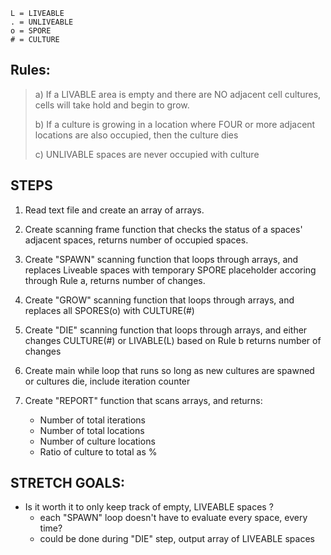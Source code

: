     L = LIVEABLE
    . = UNLIVEABLE
    o = SPORE
    # = CULTURE

## Rules:
> a) If a LIVABLE area is empty and there are NO adjacent cell cultures, cells will take hold and begin to grow.
>
> b) If a culture is growing in a location where FOUR or more adjacent
locations are also occupied, then the culture dies
>
> c) UNLIVABLE spaces are never occupied with culture

## STEPS
1. Read text file and create an array of arrays.

1. Create scanning frame function that checks the status of a spaces' adjacent spaces, returns number of occupied spaces.

1. Create "SPAWN" scanning function that loops through arrays, and replaces Liveable spaces with temporary SPORE placeholder accoring through Rule a, returns number of changes.

1. Create "GROW" scanning function that loops through arrays, and replaces all SPORES(o) with CULTURE(#)

1. Create "DIE" scanning function that loops through arrays, and either changes CULTURE(#) or LIVABLE(L) based on Rule b returns number of changes

1. Create main while loop that runs so long as new cultures are spawned or cultures die, include iteration counter

1. Create "REPORT" function that scans arrays, and returns:
    - Number of total iterations
    - Number of total locations
    - Number of culture locations
    - Ratio of culture to total as %

## STRETCH GOALS:
- Is it worth it to only keep track of empty, LIVEABLE spaces ? 
    - each "SPAWN" loop doesn't have to evaluate every space, every time?
    - could be done during "DIE" step, output array of LIVEABLE spaces
